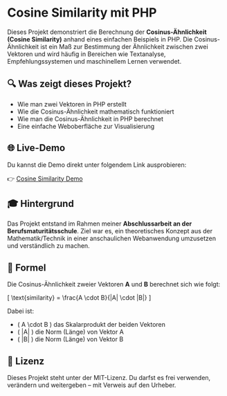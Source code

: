 # Cosine Similarity mit PHP

Dieses Projekt demonstriert die Berechnung der **Cosinus-Ähnlichkeit (Cosine Similarity)** anhand eines einfachen Beispiels in PHP. Die Cosinus-Ähnlichkeit ist ein Maß zur Bestimmung der Ähnlichkeit zwischen zwei Vektoren und wird häufig in Bereichen wie Textanalyse, Empfehlungssystemen und maschinellem Lernen verwendet.

## 🔍 Was zeigt dieses Projekt?

- Wie man zwei Vektoren in PHP erstellt
- Wie die Cosinus-Ähnlichkeit mathematisch funktioniert
- Wie man die Cosinus-Ähnlichkeit in PHP berechnet
- Eine einfache Weboberfläche zur Visualisierung

## 🌐 Live-Demo

Du kannst die Demo direkt unter folgendem Link ausprobieren:

👉 [Cosine Similarity Demo](http://mannaluca02.ch/idpa-cosine-sim/)

## 🎓 Hintergrund

Das Projekt entstand im Rahmen meiner **Abschlussarbeit an der Berufsmaturitätsschule**. Ziel war es, ein theoretisches Konzept aus der Mathematik/Technik in einer anschaulichen Webanwendung umzusetzen und verständlich zu machen.


## 🧮 Formel

Die Cosinus-Ähnlichkeit zweier Vektoren **A** und **B** berechnet sich wie folgt:

\[
\text{similarity} = \frac{A \cdot B}{\|A\| \cdot \|B\|}
\]

Dabei ist:
- \( A \cdot B \) das Skalarprodukt der beiden Vektoren
- \( \|A\| \) die Norm (Länge) von Vektor A
- \( \|B\| \) die Norm (Länge) von Vektor B

## 📄 Lizenz

Dieses Projekt steht unter der MIT-Lizenz. Du darfst es frei verwenden, verändern und weitergeben – mit Verweis auf den Urheber.
